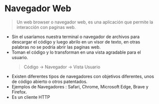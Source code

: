 # Navegador Web

> Un web browser o navegador web, es una aplicación que permite la interacción con paginas web.

- Sin el usaríamos nuestra terminal o navegador de archivos para descargar el código y luego abrilo en un visor de texto, en otras palabras no se podría abrir las paginas web.
- Toman el código y lo transforman en una vista agradable para el usuario.
  > Código -> Navegador -> Vista Usuario
- Existen diferentes tipos de navegadores con objetivos diferentes, unos de código abierto o otros patentados.
- Ejemplos de Navegadores : Safari, Chrome, Microsoft Edge, Brave y Firefox.
- Es un cliente HTTP
